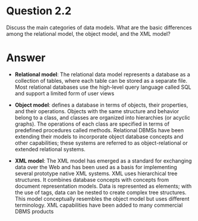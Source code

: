 # Question 2.2 #

Discuss the main categories of data models. What are the basic differences
among the relational model, the object model, and the XML model?

# Answer #

- **Relational model**: The relational data model represents a database as a collection of tables,
where each table can be stored as a separate file. Most relational databases use the high-level
query language called SQL and support a limited form of user views

- **Object model**: defines a database in terms of objects, their properties, and
their operations. Objects with the same structure and behavior belong to a class,
and classes are organized into hierarchies (or acyclic graphs). The operations of each class are specified in terms of predefined procedures called methods. Relational DBMSs have been extending their models to incorporate object database
concepts and other capabilities; these systems are referred to as object-relational or
extended relational systems.

- **XML model**: The XML model has emerged as a standard for exchanging data over the Web and
has been used as a basis for implementing several prototype native XML systems.
XML uses hierarchical tree structures. It combines database concepts with concepts
from document representation models. Data is represented as elements; with the
use of tags, data can be nested to create complex tree structures. This model conceptually resembles the object model but uses different terminology. XML capabilities have been added to many commercial DBMS products